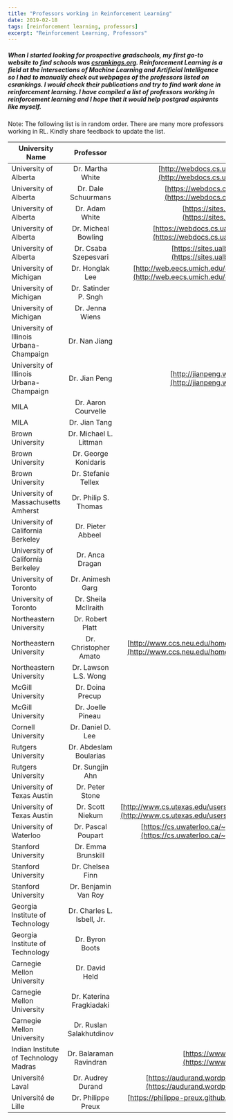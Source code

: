 ```yaml
---
title: "Professors working in Reinforcement Learning"
date: 2019-02-18
tags: [reinforcement learning, professors]
excerpt: "Reinforcement Learning, Professors"
---
```


##### When I started looking for prospective gradschools, my first go-to website to find schools was [csrankings.org](http://csrankings.org). Reinforcement Learning is a field at the intersections of Machine Learning and Artificial Intelligence so I had to manually check out webpages of the professors listed on csrankings. I would check their publications and try to find work done in reinforcement learning. I have compiled a list of professors working in reinforcement learning and I hope that it would help postgrad aspirants like myself. 

Note: The following list is in random order. There are many more professors working in RL. Kindly share feedback to update the list.

| University Name        | Professor            | Link to Webpage  |
| ------------- |:-------------:|  -----:|
| University of Alberta  | Dr. Martha White     | [http://webdocs.cs.ualberta.ca/~whitem/](http://webdocs.cs.ualberta.ca/~whitem/) |
| University of Alberta  | Dr. Dale Schuurmans  | [https://webdocs.cs.ualberta.ca/~dale/](https://webdocs.cs.ualberta.ca/~dale/)|
| University of Alberta  | Dr. Adam White       | [https://sites.ualberta.ca/~amw8/](https://sites.ualberta.ca/~amw8/)|
| University of Alberta  | Dr. Micheal Bowling  | [https://webdocs.cs.ualberta.ca/~bowling/](https://webdocs.cs.ualberta.ca/~bowling/)|
| University of Alberta  | Dr. Csaba Szepesvari | [https://sites.ualberta.ca/~szepesva/](https://sites.ualberta.ca/~szepesva/)|
| University of Michigan | Dr. Honglak Lee      | [http://web.eecs.umich.edu/~honglak/index.html](http://web.eecs.umich.edu/~honglak/index.html)|
| University of Michigan | Dr. Satinder P. Sngh | |
| University of Michigan | Dr. Jenna Wiens      | |
| University of Illinois Urbana-Champaign | Dr. Nan Jiang      | |
| University of Illinois Urbana-Champaign | Dr. Jian Peng      | [http://jianpeng.web.engr.illinois.edu/](http://jianpeng.web.engr.illinois.edu/)|
| MILA | Dr. Aaron Courvelle      | |
| MILA | Dr. Jian Tang      | |
| Brown University | Dr. Michael L. Littman      | |
| Brown University | Dr. George Konidaris      | |
| Brown University | Dr. Stefanie Tellex       | |
| University of Massachusetts Amherst | Dr. Philip S. Thomas       | |
| University of California Berkeley | Dr. Pieter Abbeel       | |
| University of California Berkeley | Dr. Anca Dragan       | |
| University of Toronto | Dr. Animesh Garg       | |
| University of Toronto | Dr. Sheila McIlraith       | |
| Northeastern University | Dr. Robert Platt       | |
| Northeastern University | Dr. Christopher Amato       | [http://www.ccs.neu.edu/home/camato/index.html](http://www.ccs.neu.edu/home/camato/index.html)|
| Northeastern University | Dr. Lawson L.S. Wong       | |
| McGill University | Dr. Doina Precup       | |
| McGill University | Dr. Joelle Pineau       | |
| Cornell University | Dr. Daniel D. Lee       | |
| Rutgers University | Dr. Abdeslam Boularias      | |
| Rutgers University | Dr. Sungjin Ahn      | |
| University of Texas Austin | Dr. Peter Stone      | |
| University of Texas Austin | Dr. Scott Niekum      | [http://www.cs.utexas.edu/users/sniekum/index.php](http://www.cs.utexas.edu/users/sniekum/index.php)|
| University of Waterloo | Dr. Pascal Poupart     | [https://cs.uwaterloo.ca/~ppoupart/index.html](https://cs.uwaterloo.ca/~ppoupart/index.html)|
| Stanford University | Dr. Emma Brunskill     | |
| Stanford University | Dr. Chelsea Finn     | |
| Stanford University | Dr. Benjamin Van Roy     | |
| Georgia Institute of Technology | Dr. Charles L. Isbell, Jr.     | |
| Georgia Institute of Technology | Dr. Byron Boots     | |
| Carnegie Mellon University | Dr. David Held     | |
| Carnegie Mellon University | Dr. Katerina Fragkiadaki     | |
| Carnegie Mellon University | Dr. Ruslan Salakhutdinov     | |
| Indian Institute of Technology Madras | Dr. Balaraman Ravindran     | [https://www.cse.iitm.ac.in/~ravi/](https://www.cse.iitm.ac.in/~ravi/)|
| Université Laval | Dr. Audrey Durand  | [https://audurand.wordpress.com/a-propos/](https://audurand.wordpress.com/a-propos/)|
| Université de Lille | Dr. Philippe Preux | [https://philippe-preux.github.io/](https://philippe-preux.github.io/)|
